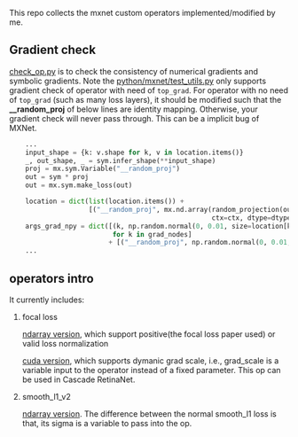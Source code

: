 This repo collects the mxnet custom operators implemented/modified by me.


## Gradient check ##

[check_op.py](check_op.py) is to check the consistency of numerical gradients and symbolic gradients.
Note the [python/mxnet/test_utils.py](https://github.com/apache/incubator-mxnet/blob/master/python/mxnet/test_utils.py#L981) only supports gradient check of operator with need of `top_grad`. 
For operator with no need of `top_grad` (such as many loss layers), it should be modified such that the **__random_proj** of below lines
are identity mapping. Otherwise, your gradient check will never pass through. This can be a implicit bug of MXNet.

```Python
    ...
    input_shape = {k: v.shape for k, v in location.items()}
    _, out_shape, _ = sym.infer_shape(**input_shape)
    proj = mx.sym.Variable("__random_proj")
    out = sym * proj
    out = mx.sym.make_loss(out)

    location = dict(list(location.items()) +
                    [("__random_proj", mx.nd.array(random_projection(out_shape[0]),
                                                   ctx=ctx, dtype=dtype))])
    args_grad_npy = dict([(k, np.random.normal(0, 0.01, size=location[k].shape))
                          for k in grad_nodes]
                         + [("__random_proj", np.random.normal(0, 0.01, size=out_shape[0]))])
    ...
```

## operators intro ## 

It currently includes:

1. focal loss
   
   [ndarray version](focal_loss.py), which support positive(the focal loss paper used) or valid loss normalization

   [cuda version](sigmoid_focal_loss_v2-inl.h), which supports dymanic grad scale, i.e., grad_scale is a variable input to the operator instead of a fixed parameter. This op can be used in Cascade RetinaNet.

1. smooth_l1_v2
   
   [ndarray version](smooth_l1_v2.py). The difference between the normal smooth_l1 loss is that, its sigma is a variable to pass into the op.
